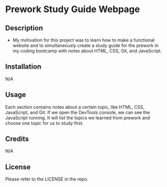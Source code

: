 # Prework Study Guide Webpage

## Description

- My motivation for this project was to learn how to make a functional website and to simultaneously create a study guide for the prework in my coding bootcamp with notes about HTML, CSS, Git, and JavaScript. 

## Installation

N/A

## Usage

Each section contains notes about a certain topic, like HTML, CSS, JavaScript, and Git. If we open the DevTools console, we can see the JavaScript running. It will list the topics we learned from prework and choose one topic for us to study first.

## Credits

N/A

## License

Please refer to the LICENSE in the repo.